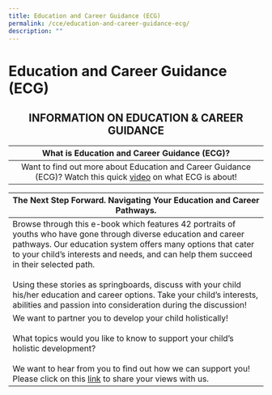 ```yaml
---
title: Education and Career Guidance (ECG)
permalink: /cce/education-and-career-guidance-ecg/
description: ""
---
```

# Education and Career Guidance (ECG)

## <center>INFORMATION ON EDUCATION & CAREER GUIDANCE</center>

|   What is Education and Career Guidance (ECG)?       |
|:------------------------------------:|
| Want to find out more about Education and Career Guidance (ECG)? Watch this quick <a href="https://www.youtube.com/watch?v=12ass4FSCcg" target="_blank">video</a> on what ECG is about! |

|      The Next Step Forward. Navigating Your Education and Career Pathways.           |
|---------------------------------------------|
| Browse through this e-book which features 42 portraits of youths who have gone through diverse education and career pathways. Our education system offers many options that cater to your child’s interests and needs, and can help them succeed in their selected path.<br><br>Using these stories as springboards, discuss with your child his/her education and career options. Take your child’s interests, abilities and passion into consideration during the discussion!  |
| We want to partner you to develop your child holistically! <br><br>What topics would you like to know to support your child’s holistic development? <br><br>We want to hear from you to find out how we can support you! Please click on this  <a href="https://docs.google.com/forms/d/1WXuoP5X27V7X0dlsrJVAUUnsDpbqImkGNyZ7pzKPweY/viewform" target="_blank">link</a> to share your views with us.           |